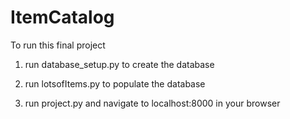 # ItemCatalog
To run this final project

1. run database_setup.py to create the database

2. run lotsofItems.py to populate the database

3. run project.py and navigate to localhost:8000 in your browser

